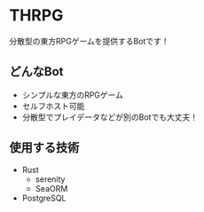# THRPG

分散型の東方RPGゲームを提供するBotです！

## どんなBot

- シンプルな東方のRPGゲーム
- セルフホスト可能
- 分散型でプレイデータなどが別のBotでも大丈夫！

## 使用する技術

- Rust
  - serenity
  - SeaORM
- PostgreSQL